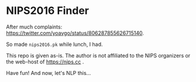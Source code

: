 # NIPS2016 Finder 

After much complaints: https://twitter.com/yoavgo/status/806287855626715140.

So made `nips2016.pk` while lunch, I had. 

This repo is given as-is. The author is not affiliated to the NIPS organizers or the web-host of https://nips.cc .

Have fun! And now, let's NLP this...



